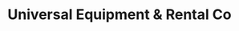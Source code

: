 ---
title: "Universal Equipment & Rental Co"
url: /sandusky/universal-equipment-and-rental-co/
shop: tools
---